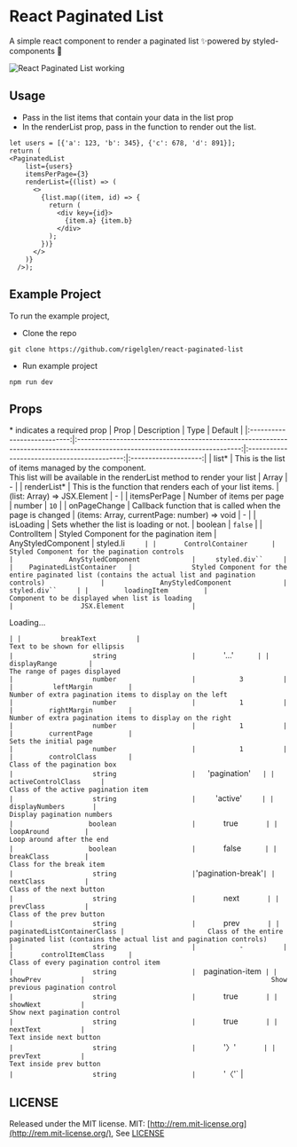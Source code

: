 # React Paginated List

A simple react component to render a paginated list ✨powered by styled-components 💅

![React Paginated List working](https://i.imgur.com/tnwffrN.gif)

## Usage

- Pass in the list items that contain your data in the list prop
- In the renderList prop, pass in the function to render out the list.

```
let users = [{'a': 123, 'b': 345}, {'c': 678, 'd': 891}];
return (
<PaginatedList
    list={users}
    itemsPerPage={3}
    renderList={(list) => (
      <>
        {list.map((item, id) => {
          return (
            <div key={id}>
              {item.a} {item.b}
            </div>
          );
        })}
      </>
    )}
  />);
```

## Example Project

To run the example project,

- Clone the repo

```
git clone https://github.com/rigelglen/react-paginated-list
```

- Run example project

```
npm run dev
```

## Props

\* indicates a required prop
|             Prop            |                                                          Description                                                         |                     Type                    |        Default       |
|:---------------------------:|:----------------------------------------------------------------------------------------------------------------------------:|:-------------------------------------------:|:--------------------:|
|            list\*           | This is the list of items managed by the component. <br> This list will be available in the renderList method to render your list |               Array<ListItem>               |           -          |
|         renderList\*        |                                  This is the function that renders each of your list items.                                  |         (list: Array) => JSX.Element        |           -          |
|         itemsPerPage        |                                                   Number of items per page                                                   |                    number                   |         `10`         |
|         onPageChange        |                                   Callback function that is called when the page is changed                                  | (items: Array, currentPage: number) => void |           -          |
|          isLoading          |                                           Sets whether the list is loading or not.                                           |                   boolean                   |        `false`       |
|         ControlItem         |                                           Styled Component for the pagination item                                           |              AnyStyledComponent             |      styled.li`      |
|       ControlContainer      |                                         Styled Component for the pagination controls                                         |              AnyStyledComponent             |     styled.div``     |
|    PaginatedListContainer   |               Styled Component for the entire paginated list (contains the actual list and pagination controls)              |              AnyStyledComponent             |     styled.div``     |
|         loadingItem         |                                        Component to be displayed when list is loading                                        |                 JSX.Element                 |  `<p>Loading...</p>` |
|          breakText          |                                                 Text to be shown for ellipsis                                                |                    string                   |        `'...'`       |
|         displayRange        |                                                 The range of pages displayed                                                 |                    number                   |           3          |
|          leftMargin         |                                    Number of extra pagination items to display on the left                                   |                    number                   |           1          |
|         rightMargin         |                                   Number of extra pagination items to display on the right                                   |                    number                   |           1          |
|         currentPage         |                                                     Sets the initial page                                                    |                    number                   |           1          |
|         controlClass        |                                                  Class of the pagination box                                                 |                    string                   |    `'pagination'`    |
|      activeControlClass     |                                              Class of the active pagination item                                             |                    string                   |      `'active'`      |
|        displayNumbers       |                                                  Display pagination numbers                                                  |                   boolean                   |        `true`        |
|          loopAround         |                                                   Loop around after the end                                                  |                   boolean                   |        `false`       |
|          breakClass         |                                                   Class for the break item                                                   |                    string                   | `'pagination-break'` |
|          nextClass          |                                                   Class of the next button                                                   |                    string                   |        `next`        |
|          prevClass          |                                                   Class of the prev button                                                   |                    string                   |        `prev`        |
| paginatedListContainerClass |                     Class of the entire paginated list (contains the actual list and pagination controls)                    |                    string                   |           -          |
|       controlItemClass      |                                            Class of every pagination control item                                            |                    string                   |   `pagination-item`  |
|           showPrev          |                                               Show previous pagination control                                               |                    string                   |        `true`        |
|           showNext          |                                                 Show next pagination control                                                 |                    string                   |        `true`        |
|           nextText          |                                                    Text inside next button                                                   |                    string                   |        `'〉'`        |
|           prevText          |                                                    Text inside prev button                                                   |                    string                   |        `'〈'`        |
## LICENSE

Released under the MIT license.
MIT: [http://rem.mit-license.org](http://rem.mit-license.org/), See [LICENSE](/LICENSE)
